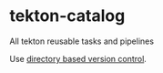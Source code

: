 # tekton-catalog
All tekton reusable tasks and pipelines

Use [directory based version control](https://github.com/tektoncd/community/blob/main/teps/0115-tekton-catalog-git-based-versioning.md#tep-0115-tekton-catalog-git-based-versioning).
